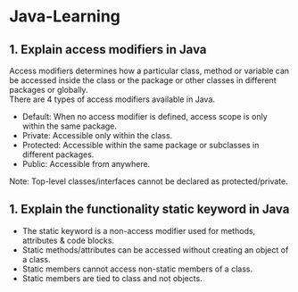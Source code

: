 # Java-Learning
## 1. Explain access modifiers in Java
Access modifiers determines how a particular class, method or variable can be accessed inside the class or the package or other classes in different packages or globally.<br>
There are 4 types of access modifiers available in Java. 
- Default: When no access modifier is defined, access scope is only within the same package.
- Private: Accessible only within the class.
- Protected: Accessible within the same package or subclasses in different packages.
- Public: Accessible from anywhere.

Note: Top-level classes/interfaces cannot be declared as protected/private.

## 1. Explain the functionality static keyword in Java
- The static keyword is a non-access modifier used for methods, attributes & code blocks.
- Static methods/attributes can be accessed without creating an object of a class.
- Static members cannot access non-static members of a class.
- Static members are tied to class and not objects.
